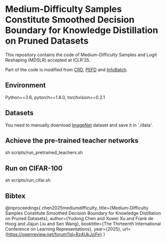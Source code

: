 # Medium-Difficulty Samples Constitute Smoothed Decision Boundary for Knowledge Distillation on Pruned Datasets
This repository contains the code of Medium-Difficulty Samples and Logit Reshaping (MDSLR) accepted at ICLR'25.

Part of the code is modified from [CRD](https://github.com/HobbitLong/RepDistiller), [PEFD](https://github.com/chenyd7/PEFD) and [InfoBatch](https://github.com/NUS-HPC-AI-Lab/InfoBatch).

## Environment
Python==3.6, pytorch==1.8.0, torchvision==0.2.1

## Datasets
You need to manually download [ImageNet](https://www.image-net.org/download.php) dataset and save it in './data'.

## Achieve the pre-trained teacher networks
sh scripts/run_pretrained_teachers.sh

## Run on CIFAR-100
sh scripts/run_cifar.sh


## Bibtex
@inproceedings{
chen2025mediumdifficulty,
title={Medium-Difficulty Samples Constitute Smoothed Decision Boundary for Knowledge Distillation on Pruned Datasets},
author={Yudong Chen and Xuwei Xu and Frank de Hoog and Jiajun Liu and Sen Wang},
booktitle={The Thirteenth International Conference on Learning Representations},
year={2025},
url={https://openreview.net/forum?id=Rz4UkJziFe}
}
